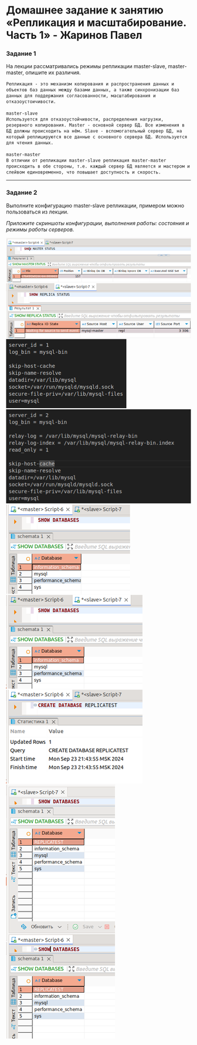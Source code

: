# Домашнее задание к занятию «Репликация и масштабирование. Часть 1» - Жаринов Павел

### Задание 1

На лекции рассматривались режимы репликации master-slave, master-master, опишите их различия.

```
Репликация - это механизм копирования и распространения данных и объектов баз данных между базами данных, а также синхронизации баз данных для поддержания согласованности, масштабирования и отказоустоичивости.

master-slave
Используется для отказоустойчивости, распределения нагрузки, резервного копирования. Master - основной сервер БД. Все изменения в БД должны происходить на нём. Slave - вспомогательный сервер БД, на который реплицируются все данные с основного сервера БД. Используется для чтения данных.

master-master
В отличии от репликации master-slave репликация master-master происходить в обе стороны, т.е. каждый сервер БД является и мастером и слейвом единовременно, что повышает доступность и скорость.
```

---

### Задание 2

Выполните конфигурацию master-slave репликации, примером можно пользоваться из лекции.

*Приложите скриншоты конфигурации, выполнения работы: состояния и режимы работы серверов.*

![Скриншот](image/1.png)
![Скриншот](image/2.png)
![Скриншот](image/3.png)
![Скриншот](image/4.png)
![Скриншот](image/5.png)
![Скриншот](image/6.png)
![Скриншот](image/7.png)
![Скриншот](image/8.png)
